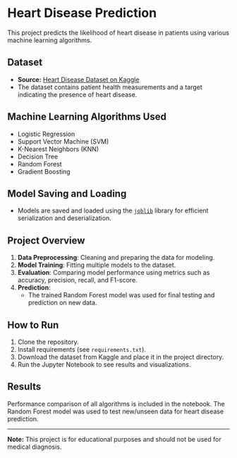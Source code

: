# Heart Disease Prediction

This project predicts the likelihood of heart disease in patients using various machine learning algorithms.

## Dataset

- **Source:** [Heart Disease Dataset on Kaggle](https://www.kaggle.com/datasets/johnsmith88/heart-disease-dataset)
- The dataset contains patient health measurements and a target indicating the presence of heart disease.

## Machine Learning Algorithms Used

- Logistic Regression
- Support Vector Machine (SVM)
- K-Nearest Neighbors (KNN)
- Decision Tree
- Random Forest
- Gradient Boosting

## Model Saving and Loading

- Models are saved and loaded using the [`joblib`](https://joblib.readthedocs.io/en/latest/) library for efficient serialization and deserialization.

## Project Overview

1. **Data Preprocessing**: Cleaning and preparing the data for modeling.
2. **Model Training**: Fitting multiple models to the dataset.
3. **Evaluation**: Comparing model performance using metrics such as accuracy, precision, recall, and F1-score.
4. **Prediction**: 
   - The trained Random Forest model was used for final testing and prediction on new data.

## How to Run

1. Clone the repository.
2. Install requirements (see `requirements.txt`).
3. Download the dataset from Kaggle and place it in the project directory.
4. Run the Jupyter Notebook to see results and visualizations.

## Results

Performance comparison of all algorithms is included in the notebook. 
The Random Forest model was used to test new/unseen data for heart disease prediction.

---

**Note:** This project is for educational purposes and should not be used for medical diagnosis.
